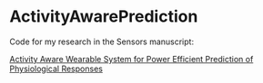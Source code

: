 # ActivityAwarePrediction

Code for my research in the Sensors manuscript:

[Activity Aware Wearable System for Power Efficient Prediction of 
Physiological Responses](https://www.mdpi.com/1424-8220/19/3/441)
